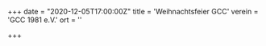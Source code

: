 +++
date = "2020-12-05T17:00:00Z"
title = 'Weihnachtsfeier GCC'
verein = 'GCC 1981 e.V.'
ort = ''

+++

      